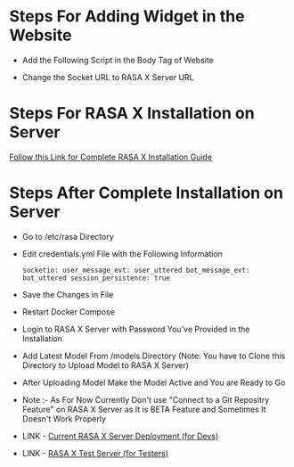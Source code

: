 # Steps For Adding Widget in the Website

- Add the Following Script in the Body Tag of Website 


<div id="webchat"></div>
<script src="https://cdn.jsdelivr.net/npm/rasa-webchat/lib/index.min.js"></script>
<script>
  WebChat.default.init({
    selector: "#webchat",
    initPayload: "/get_started",
    customData: {"language": "en"},
    socketUrl: "http://51.158.96.209",
    socketPath: "/socket.io/",
    title: "Welcome",
    subtitle: "I am Admin ChatBot",
    params: {"storage": "session"}
  })
</script>

- Change the Socket URL to RASA X Server URL

# Steps For RASA X Installation on Server

[Follow this Link for Complete RASA X Installation Guide](https://rasa.com/docs/rasa-x/installation-and-setup/install/docker-compose)

# Steps After Complete Installation on Server

- Go to /etc/rasa Directory

- Edit credentials.yml File with the Following Information

  `socketio:
  user_message_evt: user_uttered
  bot_message_evt: bot_uttered
  session_persistence: true`

- Save the Changes in File

- Restart Docker Compose

- Login to RASA X Server with Password You've Provided in the Installation

- Add Latest Model From /models Directory (Note: You have to Clone this Directory to Upload Model to RASA X Server)

- After Uploading Model Make the Model Active and You are Ready to Go

- Note :- As For Now Currently Don't use "Connect to a Git Repositry Feature" on RASA X Server as It is BETA Feature and Sometimes It Doesn't Work Properly

- LINK - [Current RASA X Server Deployment (for Devs)](http://51.158.96.209/login?username=me&password=12345678)
- LINK - [RASA X Test Server (for Testers)](http://51.158.96.209/guest/conversations/production/a262832a12c841ce8bd3ad07a919c122)